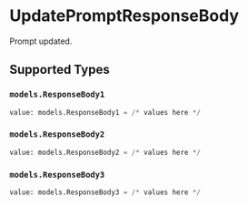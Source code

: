 # UpdatePromptResponseBody

Prompt updated.


## Supported Types

### `models.ResponseBody1`

```python
value: models.ResponseBody1 = /* values here */
```

### `models.ResponseBody2`

```python
value: models.ResponseBody2 = /* values here */
```

### `models.ResponseBody3`

```python
value: models.ResponseBody3 = /* values here */
```


